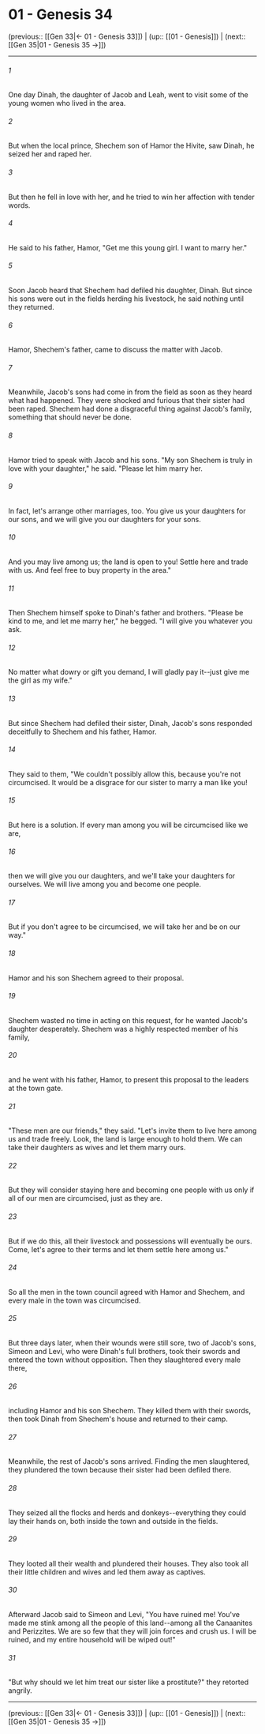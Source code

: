 # 01 - Genesis 34

(previous:: [[Gen 33|← 01 - Genesis 33]]) | (up:: [[01 - Genesis]]) | (next:: [[Gen 35|01 - Genesis 35 →]])

***


###### 1 
One day Dinah, the daughter of Jacob and Leah, went to visit some of the young women who lived in the area. 

###### 2 
But when the local prince, Shechem son of Hamor the Hivite, saw Dinah, he seized her and raped her. 

###### 3 
But then he fell in love with her, and he tried to win her affection with tender words. 

###### 4 
He said to his father, Hamor, "Get me this young girl. I want to marry her." 

###### 5 
Soon Jacob heard that Shechem had defiled his daughter, Dinah. But since his sons were out in the fields herding his livestock, he said nothing until they returned. 

###### 6 
Hamor, Shechem's father, came to discuss the matter with Jacob. 

###### 7 
Meanwhile, Jacob's sons had come in from the field as soon as they heard what had happened. They were shocked and furious that their sister had been raped. Shechem had done a disgraceful thing against Jacob's family, something that should never be done. 

###### 8 
Hamor tried to speak with Jacob and his sons. "My son Shechem is truly in love with your daughter," he said. "Please let him marry her. 

###### 9 
In fact, let's arrange other marriages, too. You give us your daughters for our sons, and we will give you our daughters for your sons. 

###### 10 
And you may live among us; the land is open to you! Settle here and trade with us. And feel free to buy property in the area." 

###### 11 
Then Shechem himself spoke to Dinah's father and brothers. "Please be kind to me, and let me marry her," he begged. "I will give you whatever you ask. 

###### 12 
No matter what dowry or gift you demand, I will gladly pay it--just give me the girl as my wife." 

###### 13 
But since Shechem had defiled their sister, Dinah, Jacob's sons responded deceitfully to Shechem and his father, Hamor. 

###### 14 
They said to them, "We couldn't possibly allow this, because you're not circumcised. It would be a disgrace for our sister to marry a man like you! 

###### 15 
But here is a solution. If every man among you will be circumcised like we are, 

###### 16 
then we will give you our daughters, and we'll take your daughters for ourselves. We will live among you and become one people. 

###### 17 
But if you don't agree to be circumcised, we will take her and be on our way." 

###### 18 
Hamor and his son Shechem agreed to their proposal. 

###### 19 
Shechem wasted no time in acting on this request, for he wanted Jacob's daughter desperately. Shechem was a highly respected member of his family, 

###### 20 
and he went with his father, Hamor, to present this proposal to the leaders at the town gate. 

###### 21 
"These men are our friends," they said. "Let's invite them to live here among us and trade freely. Look, the land is large enough to hold them. We can take their daughters as wives and let them marry ours. 

###### 22 
But they will consider staying here and becoming one people with us only if all of our men are circumcised, just as they are. 

###### 23 
But if we do this, all their livestock and possessions will eventually be ours. Come, let's agree to their terms and let them settle here among us." 

###### 24 
So all the men in the town council agreed with Hamor and Shechem, and every male in the town was circumcised. 

###### 25 
But three days later, when their wounds were still sore, two of Jacob's sons, Simeon and Levi, who were Dinah's full brothers, took their swords and entered the town without opposition. Then they slaughtered every male there, 

###### 26 
including Hamor and his son Shechem. They killed them with their swords, then took Dinah from Shechem's house and returned to their camp. 

###### 27 
Meanwhile, the rest of Jacob's sons arrived. Finding the men slaughtered, they plundered the town because their sister had been defiled there. 

###### 28 
They seized all the flocks and herds and donkeys--everything they could lay their hands on, both inside the town and outside in the fields. 

###### 29 
They looted all their wealth and plundered their houses. They also took all their little children and wives and led them away as captives. 

###### 30 
Afterward Jacob said to Simeon and Levi, "You have ruined me! You've made me stink among all the people of this land--among all the Canaanites and Perizzites. We are so few that they will join forces and crush us. I will be ruined, and my entire household will be wiped out!" 

###### 31 
"But why should we let him treat our sister like a prostitute?" they retorted angrily.

***

(previous:: [[Gen 33|← 01 - Genesis 33]]) | (up:: [[01 - Genesis]]) | (next:: [[Gen 35|01 - Genesis 35 →]])
